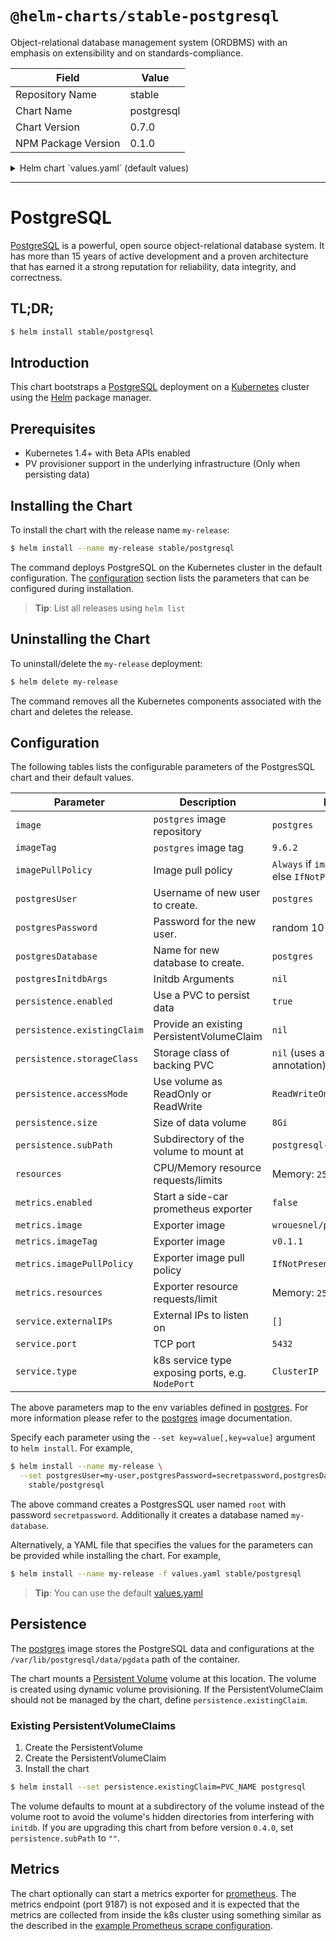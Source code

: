 # `@helm-charts/stable-postgresql`

Object-relational database management system (ORDBMS) with an emphasis on extensibility and on standards-compliance.

| Field               | Value      |
| ------------------- | ---------- |
| Repository Name     | stable     |
| Chart Name          | postgresql |
| Chart Version       | 0.7.0      |
| NPM Package Version | 0.1.0      |

<details>

<summary>Helm chart `values.yaml` (default values)</summary>

```yaml
## postgres image repository
image: 'postgres'
## postgres image version
## ref: https://hub.docker.com/r/library/postgres/tags/
##
imageTag: '9.6.2'

## Specify a imagePullPolicy
## 'Always' if imageTag is 'latest', else set to 'IfNotPresent'
## ref: http://kubernetes.io/docs/user-guide/images/#pre-pulling-images
##
# imagePullPolicy:

## Create a database user
## Default: postgres
# postgresUser:
## Default: random 10 character string
# postgresPassword:

## Create a database
## Default: the postgres user
# postgresDatabase:

## Specify initdb arguments, e.g. --data-checksums
## ref: https://github.com/docker-library/docs/blob/master/postgres/content.md#postgres_initdb_args
## ref: https://www.postgresql.org/docs/current/static/app-initdb.html
# postgresInitdbArgs:

## Persist data to a persitent volume
persistence:
  enabled: true

  ## A manually managed Persistent Volume and Claim
  ## Requires persistence.enabled: true
  ## If defined, PVC must be created manually before volume will be bound
  # existingClaim:

  ## If defined, volume.beta.kubernetes.io/storage-class: <storageClass>
  ## Default: volume.alpha.kubernetes.io/storage-class: default
  ##
  # storageClass:
  accessMode: ReadWriteOnce
  size: 8Gi
  subPath: 'postgresql-db'

metrics:
  enabled: false
  image: wrouesnel/postgres_exporter
  imageTag: v0.1.1
  imagePullPolicy: IfNotPresent
  resources:
    requests:
      memory: 256Mi
      cpu: 100m

## Configure resource requests and limits
## ref: http://kubernetes.io/docs/user-guide/compute-resources/
##
resources:
  requests:
    memory: 256Mi
    cpu: 100m

service:
  type: ClusterIP
  port: 5432
  externalIPs: []
```

</details>

---

# PostgreSQL

[PostgreSQL](https://postgresql.org) is a powerful, open source object-relational database system. It has more than 15 years of active development and a proven architecture that has earned it a strong reputation for reliability, data integrity, and correctness.

## TL;DR;

```bash
$ helm install stable/postgresql
```

## Introduction

This chart bootstraps a [PostgreSQL](https://github.com/docker-library/postgres) deployment on a [Kubernetes](http://kubernetes.io) cluster using the [Helm](https://helm.sh) package manager.

## Prerequisites

- Kubernetes 1.4+ with Beta APIs enabled
- PV provisioner support in the underlying infrastructure (Only when persisting data)

## Installing the Chart

To install the chart with the release name `my-release`:

```bash
$ helm install --name my-release stable/postgresql
```

The command deploys PostgreSQL on the Kubernetes cluster in the default configuration. The [configuration](#configuration) section lists the parameters that can be configured during installation.

> **Tip**: List all releases using `helm list`

## Uninstalling the Chart

To uninstall/delete the `my-release` deployment:

```bash
$ helm delete my-release
```

The command removes all the Kubernetes components associated with the chart and deletes the release.

## Configuration

The following tables lists the configurable parameters of the PostgresSQL chart and their default values.

| Parameter                   | Description                                      | Default                                                 |
| --------------------------- | ------------------------------------------------ | ------------------------------------------------------- |
| `image`                     | `postgres` image repository                      | `postgres`                                              |
| `imageTag`                  | `postgres` image tag                             | `9.6.2`                                                 |
| `imagePullPolicy`           | Image pull policy                                | `Always` if `imageTag` is `latest`, else `IfNotPresent` |
| `postgresUser`              | Username of new user to create.                  | `postgres`                                              |
| `postgresPassword`          | Password for the new user.                       | random 10 characters                                    |
| `postgresDatabase`          | Name for new database to create.                 | `postgres`                                              |
| `postgresInitdbArgs`        | Initdb Arguments                                 | `nil`                                                   |
| `persistence.enabled`       | Use a PVC to persist data                        | `true`                                                  |
| `persistence.existingClaim` | Provide an existing PersistentVolumeClaim        | `nil`                                                   |
| `persistence.storageClass`  | Storage class of backing PVC                     | `nil` (uses alpha storage class annotation)             |
| `persistence.accessMode`    | Use volume as ReadOnly or ReadWrite              | `ReadWriteOnce`                                         |
| `persistence.size`          | Size of data volume                              | `8Gi`                                                   |
| `persistence.subPath`       | Subdirectory of the volume to mount at           | `postgresql-db`                                         |
| `resources`                 | CPU/Memory resource requests/limits              | Memory: `256Mi`, CPU: `100m`                            |
| `metrics.enabled`           | Start a side-car prometheus exporter             | `false`                                                 |
| `metrics.image`             | Exporter image                                   | `wrouesnel/postgres_exporter`                           |
| `metrics.imageTag`          | Exporter image                                   | `v0.1.1`                                                |
| `metrics.imagePullPolicy`   | Exporter image pull policy                       | `IfNotPresent`                                          |
| `metrics.resources`         | Exporter resource requests/limit                 | Memory: `256Mi`, CPU: `100m`                            |
| `service.externalIPs`       | External IPs to listen on                        | `[]`                                                    |
| `service.port`              | TCP port                                         | `5432`                                                  |
| `service.type`              | k8s service type exposing ports, e.g. `NodePort` | `ClusterIP`                                             |

The above parameters map to the env variables defined in [postgres](http://github.com/docker-library/postgres). For more information please refer to the [postgres](http://github.com/docker-library/postgres) image documentation.

Specify each parameter using the `--set key=value[,key=value]` argument to `helm install`. For example,

```bash
$ helm install --name my-release \
  --set postgresUser=my-user,postgresPassword=secretpassword,postgresDatabase=my-database \
    stable/postgresql
```

The above command creates a PostgresSQL user named `root` with password `secretpassword`. Additionally it creates a database named `my-database`.

Alternatively, a YAML file that specifies the values for the parameters can be provided while installing the chart. For example,

```bash
$ helm install --name my-release -f values.yaml stable/postgresql
```

> **Tip**: You can use the default [values.yaml](values.yaml)

## Persistence

The [postgres](https://github.com/docker-library/postgres) image stores the PostgreSQL data and configurations at the `/var/lib/postgresql/data/pgdata` path of the container.

The chart mounts a [Persistent Volume](http://kubernetes.io/docs/user-guide/persistent-volumes/) volume at this location. The volume is created using dynamic volume provisioning. If the PersistentVolumeClaim should not be managed by the chart, define `persistence.existingClaim`.

### Existing PersistentVolumeClaims

1. Create the PersistentVolume
1. Create the PersistentVolumeClaim
1. Install the chart

```bash
$ helm install --set persistence.existingClaim=PVC_NAME postgresql
```

The volume defaults to mount at a subdirectory of the volume instead of the volume root to avoid the volume's hidden directories from interfering with `initdb`. If you are upgrading this chart from before version `0.4.0`, set `persistence.subPath` to `""`.

## Metrics

The chart optionally can start a metrics exporter for [prometheus](https://prometheus.io). The metrics endpoint (port 9187) is not exposed and it is expected that the metrics are collected from inside the k8s cluster using something similar as the described in the [example Prometheus scrape configuration](https://github.com/prometheus/prometheus/blob/master/documentation/examples/prometheus-kubernetes.yml).
